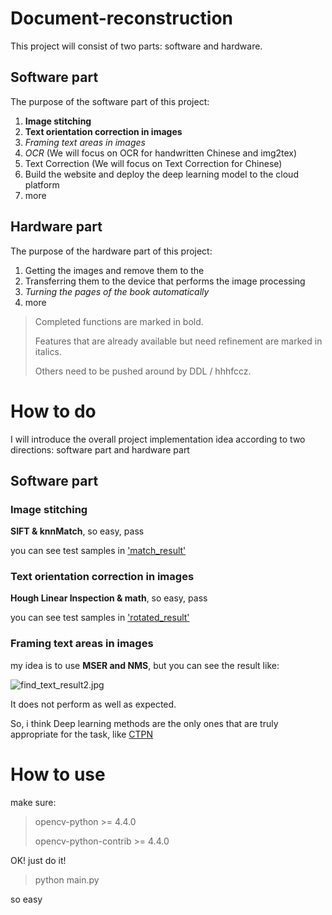 # Document-reconstruction

This project will consist of two parts: software and hardware.

## Software part

The purpose of the software part of this project:

1. **Image stitching**
2. **Text orientation correction in images**
3. *Framing text areas in images*
4. *OCR* (We will focus on OCR for handwritten Chinese and img2tex)
5. Text Correction (We will focus on Text Correction for Chinese)
6. Build the website and deploy the deep learning model to the cloud platform
7. more

## Hardware part

The purpose of the hardware part of this project:

1. Getting the images and remove them to the 
2. Transferring them to the device that performs the image processing
3. *Turning the pages of the book automatically*
4. more

> Completed functions are marked in bold.
> 
> Features that are already available but need refinement are marked in italics.
> 
> Others need to be pushed around by DDL / hhhfccz.

# How to do

I will introduce the overall project implementation idea according to two directions: software part and hardware part

## Software part

### Image stitching

**SIFT & knnMatch**, so easy, pass

you can see test samples in ['match_result'](https://github.com/hhhfccz/Document-reconstruction/tree/main/match_result)

### Text orientation correction in images

**Hough Linear Inspection & math**, so easy, pass

you can see test samples in ['rotated_result'](https://github.com/hhhfccz/Document-reconstruction/tree/main/rotated_result)

### Framing text areas in images

my idea is to use **MSER and NMS**, but you can see the result like:

![find_text_result2.jpg](https://raw.sevencdn.com/hhhfccz/Document-reconstruction/main/find_text_result/2.jpg)

It does not perform as well as expected.

So, i think Deep learning methods are the only ones that are truly appropriate for the task, like [CTPN](https://github.com/tianzhi0549/CTPN)

# How to use

make sure:

> opencv-python >= 4.4.0
> 
> opencv-python-contrib >= 4.4.0

OK! just do it!

> python main.py

so easy